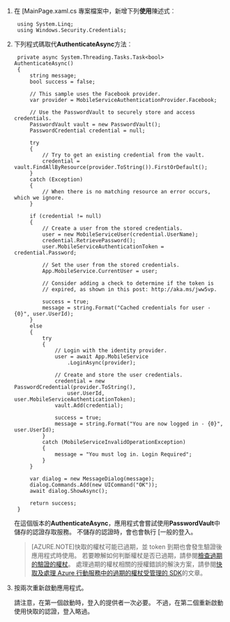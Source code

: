 
1. 在 [MainPage.xaml.cs 專案檔案中，新增下列**使用**陳述式︰

        using System.Linq;      
        using Windows.Security.Credentials;

2. 下列程式碼取代**AuthenticateAsync**方法︰

        private async System.Threading.Tasks.Task<bool> AuthenticateAsync()
        {
            string message;
            bool success = false;

            // This sample uses the Facebook provider.
            var provider = MobileServiceAuthenticationProvider.Facebook;

            // Use the PasswordVault to securely store and access credentials.
            PasswordVault vault = new PasswordVault();
            PasswordCredential credential = null;

            try
            {
                // Try to get an existing credential from the vault.
                credential = vault.FindAllByResource(provider.ToString()).FirstOrDefault();
            }
            catch (Exception)
            {
                // When there is no matching resource an error occurs, which we ignore.
            }

            if (credential != null)
            {
                // Create a user from the stored credentials.
                user = new MobileServiceUser(credential.UserName);
                credential.RetrievePassword();
                user.MobileServiceAuthenticationToken = credential.Password;

                // Set the user from the stored credentials.
                App.MobileService.CurrentUser = user;

                // Consider adding a check to determine if the token is 
                // expired, as shown in this post: http://aka.ms/jww5vp.

                success = true;
                message = string.Format("Cached credentials for user - {0}", user.UserId);
            }
            else
            {
                try
                {
                    // Login with the identity provider.
                    user = await App.MobileService
                        .LoginAsync(provider);

                    // Create and store the user credentials.
                    credential = new PasswordCredential(provider.ToString(),
                        user.UserId, user.MobileServiceAuthenticationToken);
                    vault.Add(credential);

                    success = true;
                    message = string.Format("You are now logged in - {0}", user.UserId);
                }
                catch (MobileServiceInvalidOperationException)
                {
                    message = "You must log in. Login Required";
                }
            }
            
            var dialog = new MessageDialog(message);
            dialog.Commands.Add(new UICommand("OK"));
            await dialog.ShowAsync();

            return success;
        }

    在這個版本的**AuthenticateAsync**，應用程式會嘗試使用**PasswordVault**中儲存的認證存取服務。 不儲存的認證時，會也會執行 [一般的登入。

    >[AZURE.NOTE]快取的權杖可能已過期，並 token 到期也會發生驗證後應用程式時使用。 若要瞭解如何判斷權杖是否已過期，請參閱[檢查過期的驗證的權杖](http://aka.ms/jww5vp)。 處理過期的權杖相關的授權錯誤的解決方案，請參閱[快取及處理 Azure 行動服務中的過期的權杖受管理的 SDK](http://blogs.msdn.com/b/carlosfigueira/archive/2014/03/13/caching-and-handling-expired-tokens-in-azure-mobile-services-managed-sdk.aspx)的文章。 

3. 按兩次重新啟動應用程式。

    請注意，在第一個啟動時，登入的提供者一次必要。 不過，在第二個重新啟動使用快取的認證，登入略過。 
